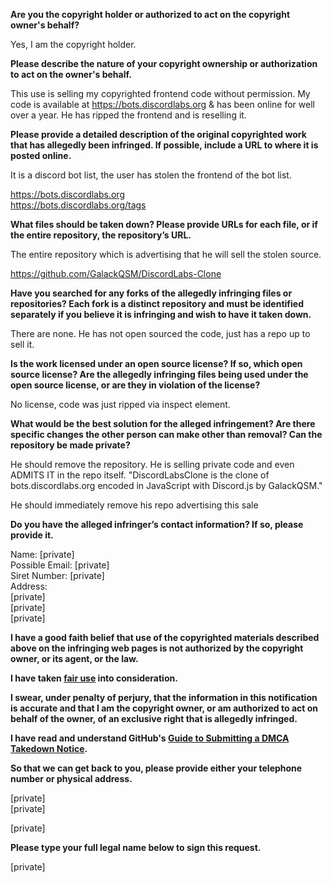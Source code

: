 **Are you the copyright holder or authorized to act on the copyright owner's behalf?**

Yes, I am the copyright holder.

**Please describe the nature of your copyright ownership or authorization to act on the owner's behalf.**

This use is selling my copyrighted frontend code without permission. My code is available at https://bots.discordlabs.org & has been online for well over a year. He has ripped the frontend and is reselling it.

**Please provide a detailed description of the original copyrighted work that has allegedly been infringed. If possible, include a URL to where it is posted online.**

It is a discord bot list, the user has stolen the frontend of the bot list.

https://bots.discordlabs.org  
https://bots.discordlabs.org/tags

**What files should be taken down? Please provide URLs for each file, or if the entire repository, the repository’s URL.**

The entire repository which is advertising that he will sell the stolen source.

https://github.com/GalackQSM/DiscordLabs-Clone

**Have you searched for any forks of the allegedly infringing files or repositories? Each fork is a distinct repository and must be identified separately if you believe it is infringing and wish to have it taken down.**

There are none. He has not open sourced the code, just has a repo up to sell it.

**Is the work licensed under an open source license? If so, which open source license? Are the allegedly infringing files being used under the open source license, or are they in violation of the license?**

No license, code was just ripped via inspect element.

**What would be the best solution for the alleged infringement? Are there specific changes the other person can make other than removal? Can the repository be made private?**

He should remove the repository. He is selling private code and even ADMITS IT in the repo itself. "DiscordLabsClone is the clone of bots.discordlabs.org encoded in JavaScript with Discord.js by GalackQSM."

He should immediately remove his repo advertising this sale

**Do you have the alleged infringer’s contact information? If so, please provide it.**

Name: [private]  
Possible Email: [private]  
Siret Number: [private]  
Address:  
[private]  
[private]  
[private]

**I have a good faith belief that use of the copyrighted materials described above on the infringing web pages is not authorized by the copyright owner, or its agent, or the law.**

**I have taken <a href="https://www.lumendatabase.org/topics/22">fair use</a> into consideration.**

**I swear, under penalty of perjury, that the information in this notification is accurate and that I am the copyright owner, or am authorized to act on behalf of the owner, of an exclusive right that is allegedly infringed.**

**I have read and understand GitHub's <a href="https://docs.github.com/articles/guide-to-submitting-a-dmca-takedown-notice/">Guide to Submitting a DMCA Takedown Notice</a>.**

**So that we can get back to you, please provide either your telephone number or physical address.**

[private]  
[private]

[private]

**Please type your full legal name below to sign this request.**

[private]
